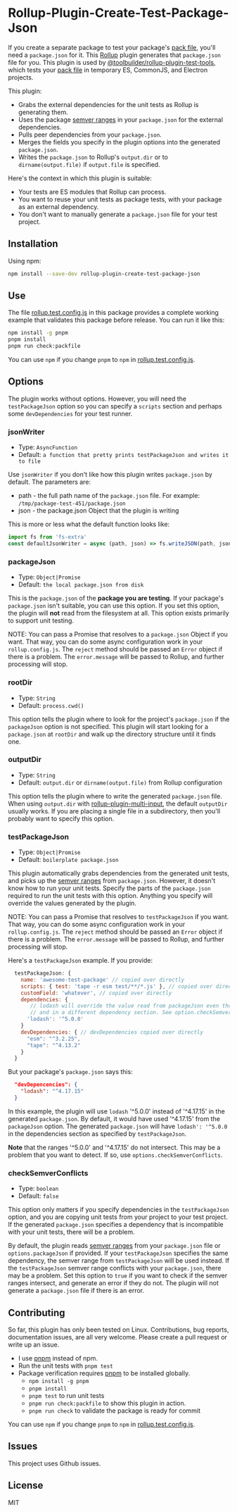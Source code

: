 # Rollup-Plugin-Create-Test-Package-Json

If you create a separate package to test your package's [pack file](https://docs.npmjs.com/cli/v6/commands/npm-pack), you'll need a `package.json` for it. This [Rollup](https://rollupjs.org/guide/en/) plugin generates that `package.json` file for you. This plugin is used by [@toolbuilder/rollup-plugin-test-tools](https://github.com/toolbuilder/rollup-plugin-test-tools), which tests your [pack file](https://docs.npmjs.com/cli/v6/commands/npm-pack) in temporary ES, CommonJS, and Electron projects.

This plugin:

* Grabs the external dependencies for the unit tests as Rollup is generating them.
* Uses the package [semver ranges](https://github.com/npm/node-semver) in your `package.json` for the external dependencies.
* Pulls peer dependencies from your `package.json`.
* Merges the fields you specify in the plugin options into the generated `package.json`.
* Writes the `package.json` to Rollup's `output.dir` or to `dirname(output.file)` if `output.file` is specified.

Here's the context in which this plugin is suitable:

* Your tests are ES modules that Rollup can process.
* You want to reuse your unit tests as package tests, with your package as an external dependency.
* You don't want to manually generate a `package.json` file for your test project.

## Installation

Using npm:

```bash
npm install --save-dev rollup-plugin-create-test-package-json
```

## Use

The file [rollup.test.config.js](./rollup.test.config.js) in this package provides a complete working example that validates this package before release. You can run it like this:

```bash
npm install -g pnpm
pnpm install
pnpm run check:packfile
```

You can use `npm` if you change `pnpm` to `npm` in [rollup.test.config.js](./rollup.test.config.js).

## Options

The plugin works without options. However, you will need the `testPackageJson` option so you can specify a `scripts` section and perhaps some `devDependencies` for your test runner.

### jsonWriter

* Type: `AsyncFunction`
* Default: `a function that pretty prints testPackageJson and writes it to file`

Use `jsonWriter` if you don't like how this plugin writes `package.json` by default. The parameters are:

* path - the full path name of the `package.json` file. For example: `/tmp/package-test-451/package.json`
* json - the package.json Object that the plugin is writing

This is more or less what the default function looks like:

```javascript
import fs from 'fs-extra'
const defaultJsonWriter = async (path, json) => fs.writeJSON(path, json, { spaces: 2 })
```

### packageJson

* Type: `Object|Promise`
* Default: `the local package.json from disk`

This is the `package.json` of the **package you are testing**. If your package's `package.json` isn't suitable, you can use this option. If you set this option, the plugin will **not** read from the filesystem at all. This option exists primarily to support unit testing.

NOTE: You can pass a Promise that resolves to a `package.json` Object if you want. That way, you can do some async configuration work in your `rollup.config.js`. The `reject` method should be passed an `Error` object if there is a problem. The `error.message` will be passed to Rollup, and further processing will stop.

### rootDir

* Type: `String`
* Default: `process.cwd()`

This option tells the plugin where to look for the project's `package.json` if the `packageJson` option is not specified. This plugin will start looking for a `package.json` at `rootDir` and walk up the directory structure until it finds one.

### outputDir

* Type: `String`
* Default: `output.dir` or `dirname(output.file)` from Rollup configuration

This option tells the plugin where to write the generated `package.json` file. When using `output.dir` with [rollup-plugin-multi-input](https://github.com/alfredosalzillo/rollup-plugin-multi-input), the default `outputDir` usually works. If you are placing a single file in a subdirectory, then you'll probably want to specify this option.

### testPackageJson

* Type: `Object|Promise`
* Default: `boilerplate package.json`

This plugin automatically grabs dependencies from the generated unit tests, and picks up the [semver ranges](https://github.com/npm/node-semver) from `package.json`. However, it doesn't know how to run your unit tests. Specify the parts of the `package.json` required to run the unit tests with this option. Anything you specify will override the values generated by the plugin.

NOTE: You can pass a Promise that resolves to `testPackageJson` if you want. That way, you can do some async configuration work in your `rollup.config.js`.  The `reject` method should be passed an `Error` object if there is a problem. The `error.message` will be passed to Rollup, and further processing will stop.

Here's a `testPackageJson` example. If you provide:

```javascript
  testPackageJson: {
    name: 'awesome-test-package' // copied over directly
    scripts: { test: 'tape -r esm test/**/*.js' }, // copied over directly
    customField: 'whatever', // copied over directly
    dependencies: {
       // lodash will override the value read from packageJson even though it is incompatible,
       // and in a different dependency section. See option.checkSemverConflicts.
      'lodash': '^5.0.0'
    }
    devDependencies: { // devDependencies copied over directly
      "esm": "^3.2.25",
      "tape": "^4.13.2"
    }
  }
```

But your package's `package.json` says this:

```json
  "devDepencencies": {
    "lodash": "^4.17.15"
  }
```

In this example, the plugin will use `lodash` '^5.0.0' instead of '^4.17.15' in the generated `package.json`. By default, it would have used '^4.17.15' from the `packageJson` option. The generated `package.json` will have `lodash': '^5.0.0` in the dependencies section as specified by `testPackageJson`.

**Note** that the ranges '^5.0.0' and '^4.17.15' do not intersect. This may be a problem that you want to detect. If so, use `options.checkSemverConflicts`.

### checkSemverConflicts

* Type: `boolean`
* Default: `false`

This option only matters if you specify dependencies in the `testPackageJson` option, and you are copying unit tests from your project to your test project. If the generated `package.json` specifies a dependency that is incompatible with your unit tests, there will be a problem.

By default, the plugin reads [semver ranges](https://github.com/npm/node-semver) from your `package.json` file or `options.packageJson` if provided. If your `testPackageJson` specifies the same dependency, the semver range from `testPackageJson` will be used instead. If the `testPackageJson` semver range conflicts with your `package.json`, there may be a problem. Set this option to `true` if you want to check if the semver ranges intersect, and generate an error if they do not. The plugin will not generate a `package.json` file if there is an error.

## Contributing

So far, this plugin has only been tested on Linux. Contributions, bug reports, documentation issues, are all very welcome. Please create a pull request or write up an issue.

* I use [pnpm](https://pnpm.js.org/) instead of npm.
* Run the unit tests with `pnpm test`
* Package verification requires [pnpm](https://pnpm.io/) to be installed globally.
  * `npm install -g pnpm`
  * `pnpm install`
  * `pnpm test` to run unit tests
  * `pnpm run check:packfile` to show this plugin in action.
  * `pnpm run check` to validate the package is ready for commit

You can use `npm` if you change `pnpm` to `npm` in [rollup.test.config.js](./rollup.test.config.js).

## Issues

This project uses Github issues.

## License

MIT
